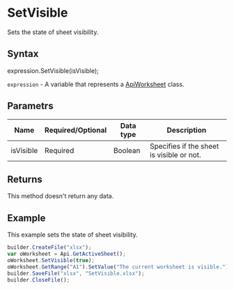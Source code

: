 # SetVisible

Sets the state of sheet visibility.

## Syntax

expression.SetVisible(isVisible);

`expression` - A variable that represents a [ApiWorksheet](../ApiWorksheet.md) class.

## Parametrs

| **Name** | **Required/Optional** | **Data type** | **Description** |
| ------------- | ------------- | ------------- | ------------- |
| isVisible | Required | Boolean | Specifies if the sheet is visible or not. |

## Returns

This method doesn't return any data.

## Example

This example sets the state of sheet visibility.

```javascript
builder.CreateFile("xlsx");
var oWorksheet = Api.GetActiveSheet();
oWorksheet.SetVisible(true);
oWorksheet.GetRange("A1").SetValue("The current worksheet is visible.");
builder.SaveFile("xlsx", "SetVisible.xlsx");
builder.CloseFile();
```